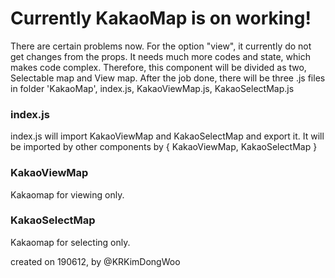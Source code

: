 # Currently KakaoMap is on working!
There are certain problems now.
For the option "view", it currently do not get changes from the props. It needs much more codes and state, which makes code complex. Therefore, this component will be divided as two, Selectable map and View map. After the job done, there will be three .js files in folder 'KakaoMap', index.js, KakaoViewMap.js, KakaoSelectMap.js

### index.js
index.js will import KakaoViewMap and KakaoSelectMap and export it. It will be imported by other components by { KakaoViewMap, KakaoSelectMap }

### KakaoViewMap
Kakaomap for viewing only.

### KakaoSelectMap
Kakaomap for selecting only.

created on 190612, by @KRKimDongWoo

